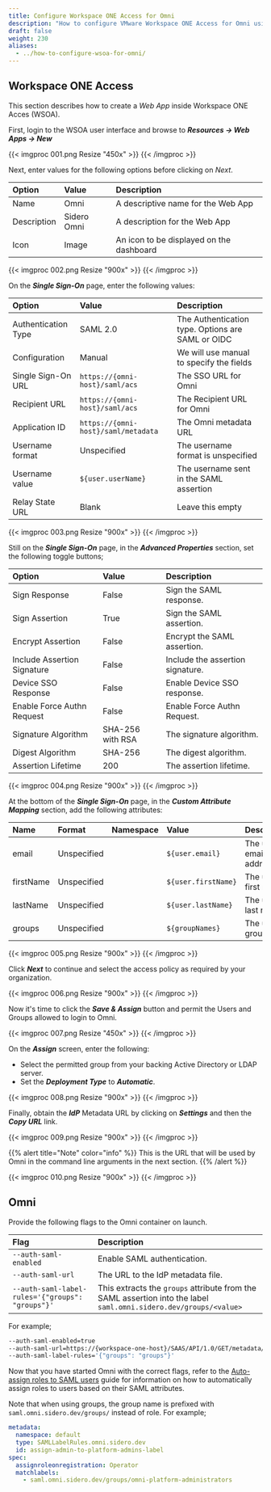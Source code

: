 ```yaml
---
title: Configure Workspace ONE Access for Omni
description: "How to configure VMware Workspace ONE Access for Omni using SAML."
draft: false
weight: 230
aliases:
  - ../how-to-configure-wsoa-for-omni/
---
```


## Workspace ONE Access

This section describes how to create a _Web App_ inside Workspace ONE Acces (WSOA).

First, login to the WSOA user interface and browse to **_Resources -> Web Apps -> New_**

{{< imgproc 001.png Resize "450x" >}}
{{< /imgproc >}}

Next, enter values for the following options before clicking on _Next_.

| Option      | Value       | Description                              |
| :---------- | :---------- | :--------------------------------------- |
| Name        | Omni        | A descriptive name for the Web App       |
| Description | Sidero Omni | A description for the Web App            |
| Icon        | Image       | An icon to be displayed on the dashboard |

{{< imgproc 002.png Resize "900x" >}}
{{< /imgproc >}}

On the **_Single Sign-On_** page, enter the following values:

| Option              | Value                               | Description                                       |
| :------------------ | :---------------------------------- | :------------------------------------------------ |
| Authentication Type | SAML 2.0                            | The Authentication type. Options are SAML or OIDC |
| Configuration       | Manual                              | We will use manual to specify the fields          |
| Single Sign-On URL  | `https://{omni-host}/saml/acs`      | The SSO URL for Omni                              |
| Recipient URL       | `https://{omni-host}/saml/acs`      | The Recipient URL for Omni                        |
| Application ID      | `https://{omni-host}/saml/metadata` | The Omni metadata URL                             |
| Username format     | Unspecified                         | The username format is unspecified                |
| Username value      | `${user.userName}`                  | The username sent in the SAML assertion           |
| Relay State URL     | Blank                               | Leave this empty                                  |

{{< imgproc 003.png Resize "900x" >}}
{{< /imgproc >}}

Still on the **_Single Sign-On_** page, in the **_Advanced Properties_** section, set the following toggle buttons;

| Option                      | Value            | Description                      |
| :-------------------------- | :--------------- | :------------------------------- |
| Sign Response               | False            | Sign the SAML response.          |
| Sign Assertion              | True             | Sign the SAML assertion.         |
| Encrypt Assertion           | False            | Encrypt the SAML assertion.      |
| Include Assertion Signature | False            | Include the assertion signature. |
| Device SSO Response         | False            | Enable Device SSO response.      |
| Enable Force Authn Request  | False            | Enable Force Authn Request.      |
| Signature Algorithm         | SHA-256 with RSA | The signature algorithm.         |
| Digest Algorithm            | SHA-256          | The digest algorithm.            |
| Assertion Lifetime          | 200              | The assertion lifetime.          |

{{< imgproc 004.png Resize "900x" >}}
{{< /imgproc >}}

At the bottom of the **_Single Sign-On_** page, in the **_Custom Attribute Mapping_** section, add the following attributes:

| Name      | Format      | Namespace | Value               | Description              |
| :-------- | :---------- | :-------- | :------------------ | :----------------------- |
| email     | Unspecified |           | `${user.email}`     | The user's email address |
| firstName | Unspecified |           | `${user.firstName}` | The user's first name    |
| lastName  | Unspecified |           | `${user.lastName}`  | The user's last name     |
| groups    | Unspecified |           | `${groupNames}`     | The user's groups        |

{{< imgproc 005.png Resize "900x" >}}
{{< /imgproc >}}

Click **_Next_** to continue and select the access policy as required by your organization.

{{< imgproc 006.png Resize "900x" >}}
{{< /imgproc >}}

Now it's time to click the **_Save & Assign_** button and permit the Users and Groups allowed to login to Omni.

{{< imgproc 007.png Resize "450x" >}}
{{< /imgproc >}}

On the **_Assign_** screen, enter the following:

- Select the permitted group from your backing Active Directory or LDAP server.
- Set the **_Deployment Type_** to **_Automatic_**.

{{< imgproc 008.png Resize "900x" >}}
{{< /imgproc >}}

Finally, obtain the **_IdP_** Metadata URL by clicking on **_Settings_** and then the **_Copy URL_** link.

{{< imgproc 009.png Resize "900x" >}}
{{< /imgproc >}}

{{% alert title="Note" color="info" %}}
This is the URL that will be used by Omni in the command line arguments in the next section.
{{% /alert %}}

{{< imgproc 010.png Resize "900x" >}}
{{< /imgproc >}}

## Omni

Provide the following flags to the Omni container on launch.

| Flag                                             | Description                                                                                                       |
| :----------------------------------------------- | :---------------------------------------------------------------------------------------------------------------- |
| `--auth-saml-enabled`                            | Enable SAML authentication.                                                                                       |
| `--auth-saml-url`                                | The URL to the IdP metadata file.                                                                                 |
| `--auth-saml-label-rules='{"groups": "groups"}'` | This extracts the `groups` attribute from the SAML assertion into the label `saml.omni.sidero.dev/groups/<value>` |

For example;

```bash
--auth-saml-enabled=true
--auth-saml-url=https://{workspace-one-host}/SAAS/API/1.0/GET/metadata/idp.xml
--auth-saml-label-rules='{"groups": "groups"}'
```

Now that you have started Omni with the correct flags, refer to the [Auto-assign roles to SAML users](/docs/how-to-guides/how-to-auto-assign-roles-to-saml-users/) guide for information on how to automatically assign roles to users based on their SAML attributes.

Note that when using groups, the group name is prefixed with `saml.omni.sidero.dev/groups/` instead of role. For example;

```yaml
metadata:
  namespace: default
  type: SAMLLabelRules.omni.sidero.dev
  id: assign-admin-to-platform-admins-label
spec:
  assignroleonregistration: Operator
  matchlabels:
    - saml.omni.sidero.dev/groups/omni-platform-administrators
```
